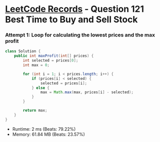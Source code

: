 # [LeetCode Records](../../README.md) - Question 121 Best Time to Buy and Sell Stock

### Attempt 1: Loop for calculating the lowest prices and the max profit
```java
class Solution {
    public int maxProfit(int[] prices) {
        int selected = prices[0];
        int max = 0;

        for (int i = 1; i < prices.length; i++) {
            if (prices[i] < selected) {
                selected = prices[i];
            } else {
                max = Math.max(max, prices[i] - selected);
            }
        }

        return max;
    }
}
```
- Runtime: 2 ms (Beats: 79.22%)
- Memory: 61.84 MB (Beats: 23.57%)

<br>
